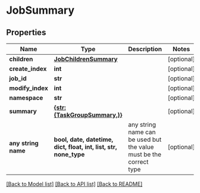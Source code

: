 # JobSummary


## Properties
Name | Type | Description | Notes
------------ | ------------- | ------------- | -------------
**children** | [**JobChildrenSummary**](JobChildrenSummary.md) |  | [optional] 
**create_index** | **int** |  | [optional] 
**job_id** | **str** |  | [optional] 
**modify_index** | **int** |  | [optional] 
**namespace** | **str** |  | [optional] 
**summary** | [**{str: (TaskGroupSummary,)}**](TaskGroupSummary.md) |  | [optional] 
**any string name** | **bool, date, datetime, dict, float, int, list, str, none_type** | any string name can be used but the value must be the correct type | [optional]

[[Back to Model list]](../README.md#documentation-for-models) [[Back to API list]](../README.md#documentation-for-api-endpoints) [[Back to README]](../README.md)


